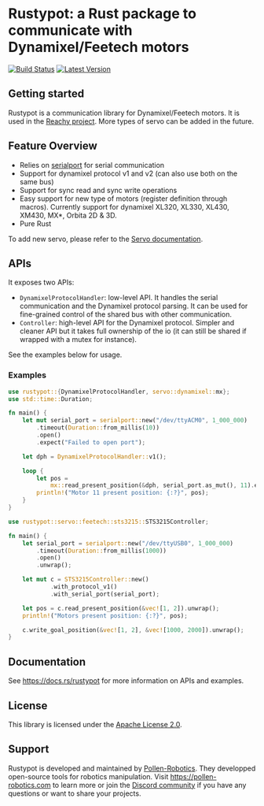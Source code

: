 # Rustypot: a Rust package to communicate with Dynamixel/Feetech motors

[![Build Status]][actions] [![Latest Version]][crates.io]

[Build Status]: https://img.shields.io/github/actions/workflow/status/pollen-robotics/rustypot/rust.yml?branch=master
[actions]: https://github.com/pollen-robotics/rustypot/actions?query=branch%3Amaster

[Latest Version]: https://img.shields.io/crates/v/rustypot.svg
[crates.io]: https://crates.io/crates/rustypot

## Getting started

Rustypot is a communication library for Dynamixel/Feetech motors. It is used in the [Reachy project](https://www.pollen-robotics.com/reachy/). More types of servo can be added in the future.

## Feature Overview

* Relies on [serialport](https://docs.rs/serialport/latest/serialport/) for serial communication
* Support for dynamixel protocol v1 and v2 (can also use both on the same bus)
* Support for sync read and sync write operations
* Easy support for new type of motors (register definition through macros). Currently support for dynamixel XL320, XL330, XL430, XM430, MX*, Orbita 2D & 3D.
* Pure Rust

To add new servo, please refer to the [Servo documentation](./servo/README.md).

## APIs

It exposes two APIs:
* `DynamixelProtocolHandler`: low-level API. It handles the serial communication and the Dynamixel protocol parsing. It can be used for fine-grained control of the shared bus with other communication.
* `Controller`: high-level API for the Dynamixel protocol. Simpler and cleaner API but it takes full ownership of the io (it can still be shared if wrapped with a mutex for instance).

See the examples below for usage.

### Examples
```rust
use rustypot::{DynamixelProtocolHandler, servo::dynamixel::mx};
use std::time::Duration;

fn main() {
    let mut serial_port = serialport::new("/dev/ttyACM0", 1_000_000)
        .timeout(Duration::from_millis(10))
        .open()
        .expect("Failed to open port");

    let dph = DynamixelProtocolHandler::v1();

    loop {
        let pos =
            mx::read_present_position(&dph, serial_port.as_mut(), 11).expect("Communication error");
        println!("Motor 11 present position: {:?}", pos);
    }
}
```

```rust
use rustypot::servo::feetech::sts3215::STS3215Controller;

fn main() {
    let serial_port = serialport::new("/dev/ttyUSB0", 1_000_000)
        .timeout(Duration::from_millis(1000))
        .open()
        .unwrap();

    let mut c = STS3215Controller::new()
            .with_protocol_v1()
            .with_serial_port(serial_port);

    let pos = c.read_present_position(&vec![1, 2]).unwrap();
    println!("Motors present position: {:?}", pos);

    c.write_goal_position(&vec![1, 2], &vec![1000, 2000]).unwrap();
}
```

## Documentation

See https://docs.rs/rustypot for more information on APIs and examples.

## License

This library is licensed under the [Apache License 2.0](./LICENSE).

## Support

Rustypot is developed and maintained by [Pollen-Robotics](https://pollen-robotics.com). They developped open-source tools for robotics manipulation.
Visit https://pollen-robotics.com to learn more or join the [Discord community](https://discord.com/invite/Kg3mZHTKgs) if you have any questions or want to share your projects. 

